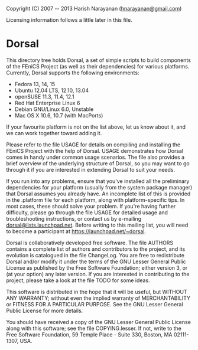 Copyright (C) 2007 -- 2013
Harish Narayanan (<hnarayanan@gmail.com>)

Licensing information follows a little later in this file.

# Dorsal

This directory tree holds Dorsal, a set of simple scripts to build
components of the FEniCS Project (as well as their dependencies) for
various platforms. Currently, Dorsal supports the following
environments:

* Fedora 13, 14, 15
* Ubuntu 12.04 LTS, 12.10, 13.04
* openSUSE 11.3, 11.4, 12.1
* Red Hat Enterprise Linux 6
* Debian GNU/Linux 6.0, Unstable
* Mac OS X 10.6, 10.7 (with MacPorts)

If your favourite platform is not on the list above, let us know about
it, and we can work together toward adding it.

Please refer to the file USAGE for details on compiling and installing
the FEniCS Project with the help of Dorsal. USAGE demonstrates how
Dorsal comes in handy under common usage scenarios. The file also
provides a brief overview of the underlying structure of Dorsal, so
you may want to go through it if you are interested in extending
Dorsal to suit your needs.

If you run into any problems, ensure that you've installed all the
preliminary dependencies for your platform (usually from the system
package manager) that Dorsal assumes you already have. An incomplete
list of this is provided in the .platform file for each platform,
along with platform-specific tips. In most cases, these should solve
your problem. If you're having further difficulty, please go through
the file USAGE for detailed usage and troubleshooting instructions, or
contact us by e-mailing dorsal@lists.launchpad.net. Before writing to
this mailing list, you will need to become a participant at
<https://launchpad.net/~dorsal>.

Dorsal is collaboratively developed free software. The file AUTHORS
contains a complete list of authors and contributors to the project,
and its evolution is catalogued in the file ChangeLog. You are free to
redistribute Dorsal and/or modify it under the terms of the GNU Lesser
General Public License as published by the Free Software Foundation;
either version 3, or (at your option) any later version. If you are
interested in contributing to the project, please take a look at the
file TODO for some ideas.

This software is distributed in the hope that it will be useful, but
WITHOUT ANY WARRANTY; without even the implied warranty of
MERCHANTABILITY or FITNESS FOR A PARTICULAR PURPOSE. See the GNU
Lesser General Public License for more details.

You should have received a copy of the GNU Lesser General Public
License along with this software; see the file COPYING.lesser. If not,
write to the Free Software Foundation, 59 Temple Place - Suite 330,
Boston, MA 02111-1307, USA.
